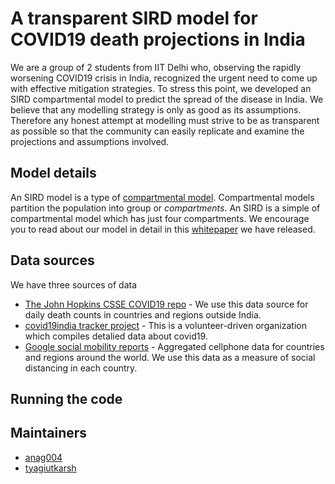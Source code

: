 # A transparent SIRD model for COVID19 death projections in India

We are a group of 2 students from IIT Delhi who, observing the rapidly worsening COVID19 crisis in India, recognized the urgent need to come up with effective mitigation strategies. To stress this point, we developed an SIRD compartmental model to predict the spread of the disease in India. We believe that any modelling strategy is only as good as its assumptions. Therefore any honest attempt at modelling must strive to be as transparent as possible so that the community can easily replicate and examine the projections and assumptions involved. 

## Model details

An SIRD model is a type of [compartmental model](https://en.wikipedia.org/wiki/Compartmental_models_in_epidemiology). Compartmental models partition the population into group or _compartments_. An SIRD is a simple of compartmental model which has just four compartments. We encourage you to read about our model in detail in this [whitepaper](https://github.com/anag004/covid-model/blob/master/ihme/whitepaper.pdf) we have released. 

## Data sources

We have three sources of data

- [The John Hopkins CSSE COVID19 repo](https://github.com/CSSEGISandData/COVID-19) - We use this data source for daily death counts in countries and regions outside India.
- [covid19india tracker project](https://www.covid19india.org) - This is a volunteer-driven organization which compiles detalied data about covid19. 
- [Google social mobility reports](https://www.google.com/covid19/mobility/) - Aggregated cellphone data for countries and regions around the world. We use this data as a measure of social distancing in each country. 

## Running the code 



## Maintainers

- [anag004](github.com/anag004/)
- [tyagiutkarsh](github.com/tyagiutkarsh/)
